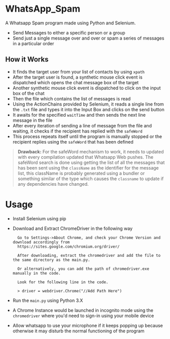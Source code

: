 # WhatsApp_Spam

A Whatsapp Spam program made using Python and Selenium.

- Send Messages to either a specific person or a group
- Send just a single message over and over or spam a series of messages in a particular order

## How it Works

- It finds the target user from your list of contacts by using `xpath`
- After the target user is found, a synthetic mouse click event is dispatched which opens the chat message box of the target
- Another synthetic mouse click event is dispatched to click on the input box of the chat
- Then the file which contains the list of messages is read
- Using the ActionChains provided by Selenium, it reads a single line from the `.txt` file and types it into the Input Box and clicks on the send button
- It awaits for the specified `waitTime` and then sends the next line message in the file
- After every iteration of sending a line of message from the file and waiting, it checks if the recipient has replied with the `safeWord`
- This process repeats itself until the program is manually stopped or the recipient replies using the `safeWord` that has been defined

> **Drawback:** For the safeWord mechanism to work, it needs to updated with every compilation updated that Whatsapp Web pushes. The safeWord search is done using getting the list of all the messages that has been sent using the `className` as the identifier for the message list, this className is probably generated using a bundler or something similar of the type which causes the `classname` to update if any dependencies have changed. 

# Usage
- Install Selenium using pip 
- Download and Extract ChromeDriver in the following way
        
        Go to Settings->About Chrome, and check your Chrome Version and download accordingly from
        https://sites.google.com/chromium.org/driver/

        After downloading, extract the chromedriver and add the file to the same directory as the main.py.

        Or alternatively, you can add the path of chromedriver.exe manually in the code.

        Look for the following line in the code.

        > driver = webdriver.Chrome("//Add Path Here")


- Run the `main.py` using Python 3.X 
- A Chrome Instance would be launched in incognito mode using the `chromedriver` where you'd need to sign-in using your mobile device
- Allow whatsapp to use your microphone if it keeps popping up because otherwise it may disturb the normal functioning of the program 
